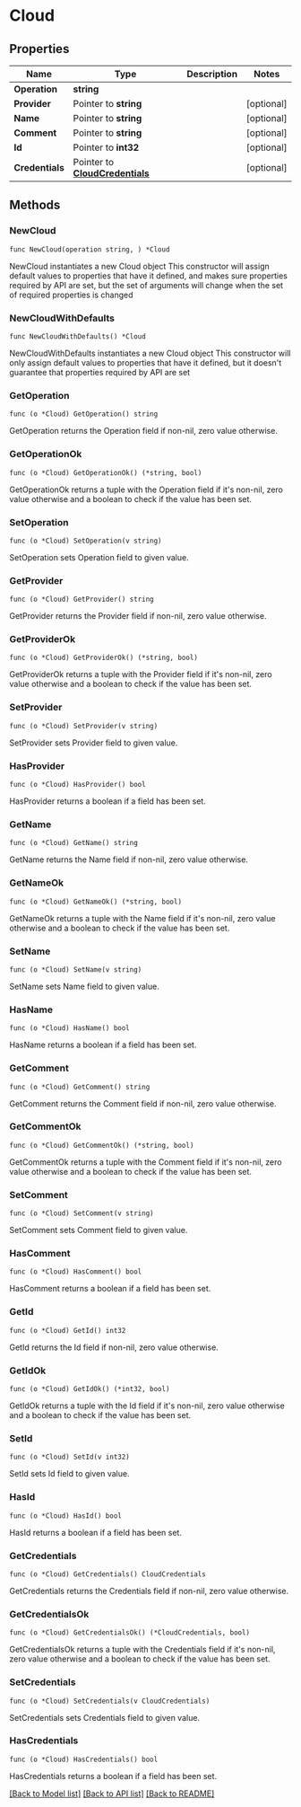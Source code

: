 # Cloud

## Properties

Name | Type | Description | Notes
------------ | ------------- | ------------- | -------------
**Operation** | **string** |  | 
**Provider** | Pointer to **string** |  | [optional] 
**Name** | Pointer to **string** |  | [optional] 
**Comment** | Pointer to **string** |  | [optional] 
**Id** | Pointer to **int32** |  | [optional] 
**Credentials** | Pointer to [**CloudCredentials**](CloudCredentials.md) |  | [optional] 

## Methods

### NewCloud

`func NewCloud(operation string, ) *Cloud`

NewCloud instantiates a new Cloud object
This constructor will assign default values to properties that have it defined,
and makes sure properties required by API are set, but the set of arguments
will change when the set of required properties is changed

### NewCloudWithDefaults

`func NewCloudWithDefaults() *Cloud`

NewCloudWithDefaults instantiates a new Cloud object
This constructor will only assign default values to properties that have it defined,
but it doesn't guarantee that properties required by API are set

### GetOperation

`func (o *Cloud) GetOperation() string`

GetOperation returns the Operation field if non-nil, zero value otherwise.

### GetOperationOk

`func (o *Cloud) GetOperationOk() (*string, bool)`

GetOperationOk returns a tuple with the Operation field if it's non-nil, zero value otherwise
and a boolean to check if the value has been set.

### SetOperation

`func (o *Cloud) SetOperation(v string)`

SetOperation sets Operation field to given value.


### GetProvider

`func (o *Cloud) GetProvider() string`

GetProvider returns the Provider field if non-nil, zero value otherwise.

### GetProviderOk

`func (o *Cloud) GetProviderOk() (*string, bool)`

GetProviderOk returns a tuple with the Provider field if it's non-nil, zero value otherwise
and a boolean to check if the value has been set.

### SetProvider

`func (o *Cloud) SetProvider(v string)`

SetProvider sets Provider field to given value.

### HasProvider

`func (o *Cloud) HasProvider() bool`

HasProvider returns a boolean if a field has been set.

### GetName

`func (o *Cloud) GetName() string`

GetName returns the Name field if non-nil, zero value otherwise.

### GetNameOk

`func (o *Cloud) GetNameOk() (*string, bool)`

GetNameOk returns a tuple with the Name field if it's non-nil, zero value otherwise
and a boolean to check if the value has been set.

### SetName

`func (o *Cloud) SetName(v string)`

SetName sets Name field to given value.

### HasName

`func (o *Cloud) HasName() bool`

HasName returns a boolean if a field has been set.

### GetComment

`func (o *Cloud) GetComment() string`

GetComment returns the Comment field if non-nil, zero value otherwise.

### GetCommentOk

`func (o *Cloud) GetCommentOk() (*string, bool)`

GetCommentOk returns a tuple with the Comment field if it's non-nil, zero value otherwise
and a boolean to check if the value has been set.

### SetComment

`func (o *Cloud) SetComment(v string)`

SetComment sets Comment field to given value.

### HasComment

`func (o *Cloud) HasComment() bool`

HasComment returns a boolean if a field has been set.

### GetId

`func (o *Cloud) GetId() int32`

GetId returns the Id field if non-nil, zero value otherwise.

### GetIdOk

`func (o *Cloud) GetIdOk() (*int32, bool)`

GetIdOk returns a tuple with the Id field if it's non-nil, zero value otherwise
and a boolean to check if the value has been set.

### SetId

`func (o *Cloud) SetId(v int32)`

SetId sets Id field to given value.

### HasId

`func (o *Cloud) HasId() bool`

HasId returns a boolean if a field has been set.

### GetCredentials

`func (o *Cloud) GetCredentials() CloudCredentials`

GetCredentials returns the Credentials field if non-nil, zero value otherwise.

### GetCredentialsOk

`func (o *Cloud) GetCredentialsOk() (*CloudCredentials, bool)`

GetCredentialsOk returns a tuple with the Credentials field if it's non-nil, zero value otherwise
and a boolean to check if the value has been set.

### SetCredentials

`func (o *Cloud) SetCredentials(v CloudCredentials)`

SetCredentials sets Credentials field to given value.

### HasCredentials

`func (o *Cloud) HasCredentials() bool`

HasCredentials returns a boolean if a field has been set.


[[Back to Model list]](../README.md#documentation-for-models) [[Back to API list]](../README.md#documentation-for-api-endpoints) [[Back to README]](../README.md)


